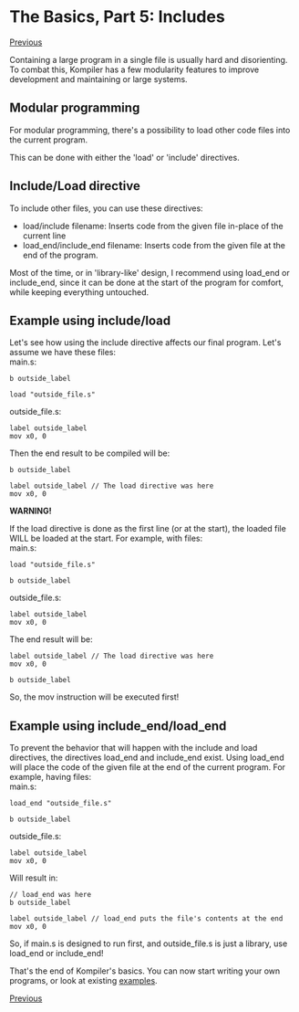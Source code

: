 # The Basics, Part 5: Includes
[Previous](/docs/basics/04_directives.md)

Containing a large program in a single file is usually hard and disorienting. To combat this, Kompiler has a few modularity features to improve development and maintaining or large systems.

## Modular programming
For modular programming, there's a possibility to load other code files into the current program.

This can be done with either the 'load' or 'include' directives.


## Include/Load directive
To include other files, you can use these directives:
 - load/include filename: Inserts code from the given file in-place of the current line
 - load_end/include_end filename: Inserts code from the given file at the end of the program.

Most of the time, or in 'library-like' design, I recommend using load_end or include_end, since it can be done at the start of the program for comfort, while keeping everything untouched.

## Example using include/load
Let's see how using the include directive affects our final program. Let's assume we have these files:<br>
main.s:
```
b outside_label

load "outside_file.s"
```

outside_file.s:
```
label outside_label
mov x0, 0
```

Then the end result to be compiled will be:
```
b outside_label

label outside_label // The load directive was here
mov x0, 0
```

**WARNING!**

If the load directive is done as the first line (or at the start), the loaded file WILL be loaded at the start. For example, with files:<br>
main.s:
```
load "outside_file.s"

b outside_label
```

outside_file.s:
```
label outside_label
mov x0, 0
```


The end result will be:
```
label outside_label // The load directive was here
mov x0, 0

b outside_label
```

So, the mov instruction will be executed first!


## Example using include_end/load_end
To prevent the behavior that will happen with the include and load directives, the directives load_end and include_end exist.
Using load_end will place the code of the given file at the end of the current program. For example, having files:<br>
main.s:
```
load_end "outside_file.s"

b outside_label
```

outside_file.s:
```
label outside_label
mov x0, 0
```


Will result in:
```
// load_end was here
b outside_label

label outside_label // load_end puts the file's contents at the end
mov x0, 0
```

So, if main.s is designed to run first, and outside_file.s is just a library, use load_end or include_end!


That's the end of Kompiler's basics. You can now start writing your own programs, or look at existing [examples](/docs/examples).


[Previous](/docs/basics/04_directives.md)